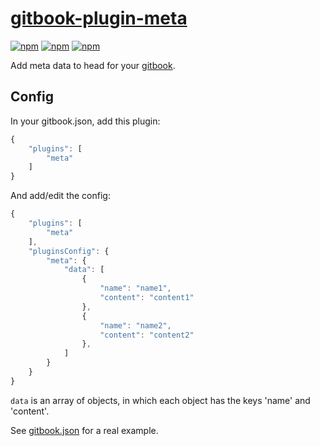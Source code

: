 # [gitbook-plugin-meta](https://plugins.gitbook.com/plugin/meta)

[![npm](https://img.shields.io/npm/v/gitbook-plugin-meta.svg?maxAge=2592000)](https://www.npmjs.com/package/gitbook-plugin-meta)
[![npm](https://img.shields.io/npm/dt/gitbook-plugin-meta.svg?maxAge=2592000)](https://www.npmjs.com/package/gitbook-plugin-meta)
[![npm](https://img.shields.io/npm/l/gitbook-plugin-meta.svg?maxAge=2592000)](https://www.npmjs.com/package/gitbook-plugin-meta)

Add meta data to head for your [gitbook](https://gitbook.com/).

## Config

In your gitbook.json, add this plugin:

```javascript
{
    "plugins": [
        "meta"
    ]
}
```

And add/edit the config:

```javascript
{
    "plugins": [
        "meta"
    ],
    "pluginsConfig": {
        "meta": {
            "data": [
                {
                    "name": "name1",
                    "content": "content1"
                },
                {
                    "name": "name2",
                    "content": "content2"
                },
            ]
        }
    }
}
```

`data` is an array of objects, in which each object has the keys 'name' and 'content'.

See [gitbook.json](https://github.com/CyberZHG/CLRS/blob/master/book.json) for a real example.

